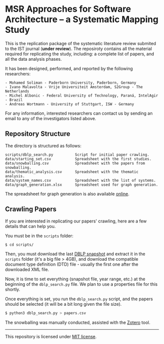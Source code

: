 # MSR Approaches for Software Architecture – a Systematic Mapping Study

This is the replication package of the systematic literature review submited to the IST journal (**under review**). The reposiroty contains all the material required for replicating the study, including: a complete list of papers, and all the data analysis phases.

It has been designed, performed, and reported by the following researchers:

```
- Mohamed Soliman - Paderborn University, Paderborn, Germany
- Ivano Malavolta - Vrije Universiteit Amsterdam, S2Group - The Netherlands
- Michel Albonic - Federal University of Technology, Paraná, IntelAgir - Brazil
- Andreas Wortmann - University of Stuttgart, ISW - Germany
```

For any information, interested researchers can contact us by sending an email to any of the investigators listed above.

## Repository Structure
The directory is structured as follows:

```
scripts/dblp_search.py          Script for initial paper crawling.
data/starting_set.csv           Spreadsheet with the first studies.
data/snowballing.csv            Spreadsheet with the papers from snowballing.
data/thematic_analysis.csv      Spreadsheet with the thematic analysis.
data/system_names.csv           Spreadsheet with the list of systems.
data/graph_generation.xlsx      Spreadsheet used for graph generation.
```

The spreadsheet for graph generation is also available [online](https://docs.google.com/spreadsheets/d/1VIQ__Gc9DMExdK1WsOcTba9L-RM6OdnHXr5lc-DzC2Y/edit?usp=sharing).

## Crawling Papers

If you are interested in replicating our papers' crawling, here are a few details that can help you.

You must be in the `scripts` folder:

```bash
$ cd scripts/
```

Then, you must download the last [DBLP snapshot](https://dblp.org/xml/release/) and extract it in the `scripts` folder (it's a big file > 4GB), and download the compatible document type definition (DTD) file - usually the first one after the downloaded XML file.

Now, it is time to set everything (snapshot file, year range, etc.) at the beginning of the `dblp_search.py` file. We plan to use a properties file for this shortly.

Once everything is set, you run the `dblp_search.py` script, and the papers should be selected (it will be a bit long given the file size).

```bash
$ python3 dblp_search.py > papers.csv
```

The snowballing was manually conducted, assisted with the [Zotero](https://www.zotero.org/) tool.

----

This repository is licensed under [MIT license](https://opensource.org/licenses/MIT).
